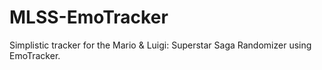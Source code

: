 # MLSS-EmoTracker
Simplistic tracker for the Mario &amp; Luigi: Superstar Saga Randomizer using EmoTracker.
